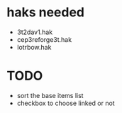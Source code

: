 # haks needed

- 3t2dav1.hak
- cep3reforge3t.hak
- lotrbow.hak

# TODO

- sort the base items list
- checkbox to choose linked or not

